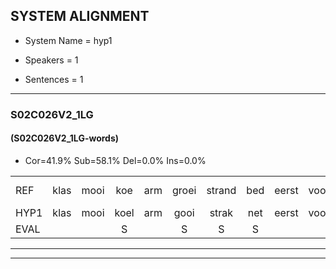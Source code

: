 
## SYSTEM ALIGNMENT

- System Name = hyp1

- Speakers = 1

- Sentences = 1

---

### S02C026V2_1LG

#### (S02C026V2_1LG-words)

- Cor=41.9%	Sub=58.1%	Del=0.0%	Ins=0.0%

|  |  |  |  |  |  |  |  |  |  |  |  |  |  |  |  |  |  |  |  |  |  |  |  |  |  |  |  |  |  |  |  |  |  |  |  |  |  |  |  |  |  |  |  |
|:--- |:---:|:---:|:---:|:---:|:---:|:---:|:---:|:---:|:---:|:---:|:---:|:---:|:---:|:---:|:---:|:---:|:---:|:---:|:---:|:---:|:---:|:---:|:---:|:---:|:---:|:---:|:---:|:---:|:---:|:---:|:---:|:---:|:---:|:---:|:---:|:---:|:---:|:---:|:---:|:---:|:---:|:---:|:---:|
| REF | klas | mooi | koe | arm | groei | strand | bed | eerst | voor | draai | sjaal | herfst | duur | * | straat | leeuw | clown | clown | hoek | krant | hout | vriend | gauw | *(schip) | chips*(chip) | groen | feest | reis | jas | huis | paard | vijf | muts | nieuw | kind | bang | oog | zacht | schoen | plas | neus | knoop | plank |
| HYP1 | klas | mooi | koel | arm | gooi | strak | net | eerst | voor | draai | shaal | herst | duur | stran | straat | leel | kloon | kloun | hoek | kout | hout | vreemd | gal | schip | cip | groen | freest | eers | jas | hus | art | fef | mut | nieuw | kind | mang | hoog | zacht | schoen | plas | dis | knop | plank |
| EVAL |  |  | S |  | S | S | S |  |  |  | S | S |  | S |  | S | S | S |  | S |  | S | S | S | S |  | S | S |  | S | S | S | S |  |  | S | S |  |  |  | S | S |  |
---

---
